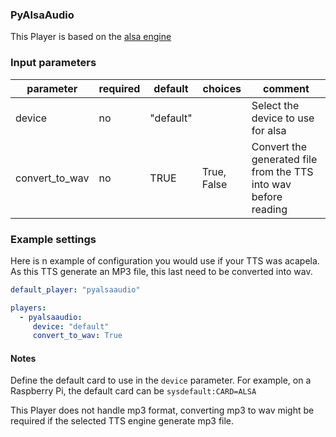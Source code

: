 ### PyAlsaAudio

This Player is based on the [alsa engine](https://larsimmisch.github.io/pyalsaaudio/libalsaaudio.html)

### Input parameters

| parameter      | required  | default   | choices     | comment                                                         |
|----------------|-----------|-----------|-------------|-----------------------------------------------------------------|
| device         | no        | "default" |             | Select the device to use for alsa                               |
| convert_to_wav | no        | TRUE      | True, False | Convert the generated file from the TTS into wav before reading |

### Example settings

Here is n example of configuration you would use if your TTS was acapela. As this TTS generate an MP3 file, this last need to be converted into wav.
```yml
default_player: "pyalsaaudio"

players:
  - pyalsaaudio:
     device: "default"
     convert_to_wav: True
```

#### Notes

Define the default card to use in the `device` parameter.
For example, on a Raspberry Pi, the default card can be `sysdefault:CARD=ALSA`

This Player does not handle mp3 format, converting mp3 to wav might be required if the selected TTS engine generate mp3 file.

